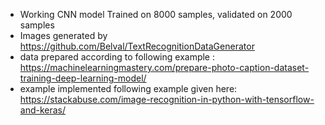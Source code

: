 - Working CNN model Trained on 8000 samples, validated on 2000 samples
- Images generated by https://github.com/Belval/TextRecognitionDataGenerator
- data prepared according to following example : https://machinelearningmastery.com/prepare-photo-caption-dataset-training-deep-learning-model/
- example implemented following example given here: https://stackabuse.com/image-recognition-in-python-with-tensorflow-and-keras/
